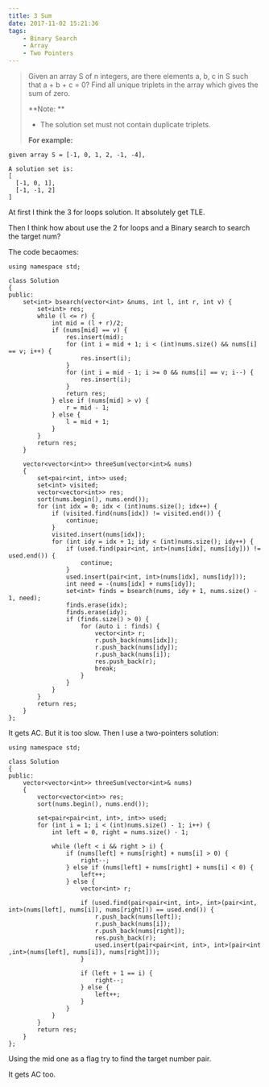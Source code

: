 ```yaml
---
title: 3 Sum
date: 2017-11-02 15:21:36
tags:
    - Binary Search
    - Array
    - Two Pointers
---
```



> Given an array S of n integers, are there elements a, b, c in S such that a + b + c = 0? Find all unique triplets in the array which gives the sum of zero.
>
> **Note: **
> + The solution set must not contain duplicate triplets.
>
> **For example:**
```
given array S = [-1, 0, 1, 2, -1, -4],

A solution set is:
[
  [-1, 0, 1],
  [-1, -1, 2]
]
```

<!--more-->

At first I think the 3 for loops solution. It absolutely get TLE.

Then I think how about use the 2 for loops and a Binary search to search the target num?

The code becaomes:

```
using namespace std;

class Solution
{
public:
    set<int> bsearch(vector<int> &nums, int l, int r, int v) {
        set<int> res;
        while (l <= r) {
            int mid = (l + r)/2;
            if (nums[mid] == v) {
                res.insert(mid);
                for (int i = mid + 1; i < (int)nums.size() && nums[i] == v; i++) {
                    res.insert(i);
                }
                for (int i = mid - 1; i >= 0 && nums[i] == v; i--) {
                    res.insert(i);
                }
                return res;
            } else if (nums[mid] > v) {
                r = mid - 1;
            } else {
                l = mid + 1;
            }
        }
        return res;
    }

    vector<vector<int>> threeSum(vector<int>& nums)
    {
        set<pair<int, int>> used;
        set<int> visited;
        vector<vector<int>> res;
        sort(nums.begin(), nums.end());
        for (int idx = 0; idx < (int)nums.size(); idx++) {
            if (visited.find(nums[idx]) != visited.end()) {
                continue;
            }
            visited.insert(nums[idx]);
            for (int idy = idx + 1; idy < (int)nums.size(); idy++) {
                if (used.find(pair<int, int>(nums[idx], nums[idy])) != used.end()) {
                    continue;
                }
                used.insert(pair<int, int>(nums[idx], nums[idy]));
                int need = -(nums[idx] + nums[idy]);
                set<int> finds = bsearch(nums, idy + 1, nums.size() - 1, need);
                finds.erase(idx);
                finds.erase(idy);
                if (finds.size() > 0) {
                    for (auto i : finds) {
                        vector<int> r;
                        r.push_back(nums[idx]);
                        r.push_back(nums[idy]);
                        r.push_back(nums[i]);
                        res.push_back(r);
                        break;
                    }
                }
            }
        }
        return res;
    }
};
```

It gets AC. But it is too slow. Then I use a two-pointers solution:

```
using namespace std;

class Solution
{
public:
    vector<vector<int>> threeSum(vector<int>& nums)
    {
        vector<vector<int>> res;
        sort(nums.begin(), nums.end());

        set<pair<pair<int, int>, int>> used;
        for (int i = 1; i < (int)nums.size() - 1; i++) {
            int left = 0, right = nums.size() - 1;

            while (left < i && right > i) {
                if (nums[left] + nums[right] + nums[i] > 0) {
                    right--;
                } else if (nums[left] + nums[right] + nums[i] < 0) {
                    left++;
                } else {
                    vector<int> r;

                    if (used.find(pair<pair<int, int>, int>(pair<int, int>(nums[left], nums[i]), nums[right])) == used.end()) {
                        r.push_back(nums[left]);
                        r.push_back(nums[i]);
                        r.push_back(nums[right]);
                        res.push_back(r);
                        used.insert(pair<pair<int, int>, int>(pair<int ,int>(nums[left], nums[i]), nums[right]));
                    }

                    if (left + 1 == i) {
                        right--;
                    } else {
                        left++;
                    }
                }
            }
        }
        return res;
    }
};
```

Using the mid one as a flag try to find the target number pair.

It gets AC too.
